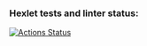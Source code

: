 ### Hexlet tests and linter status:
[![Actions Status](https://github.com/Ravenpl1/python-project-lvl2/workflows/hexlet-check/badge.svg)](https://github.com/Ravenpl1/python-project-lvl2/actions)
